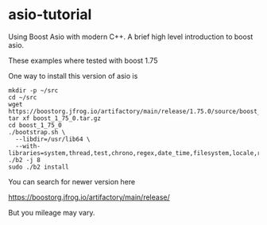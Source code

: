 # asio-tutorial
Using Boost Asio with modern C++. A brief high level introduction to boost asio.

These examples where tested with boost 1.75

One way to install this version of asio is

```
mkdir -p ~/src
cd ~/src
wget https://boostorg.jfrog.io/artifactory/main/release/1.75.0/source/boost_1_75_0.tar.gz
tar xf boost_1_75_0.tar.gz
cd boost_1_75_0
./bootstrap.sh \
  --libdir=/usr/lib64 \
  --with-libraries=system,thread,test,chrono,regex,date_time,filesystem,locale,random,atomic,log,program_options,exception
./b2 -j 8
sudo ./b2 install
```

You can search for newer version here

https://boostorg.jfrog.io/artifactory/main/release/

But you mileage may vary.
